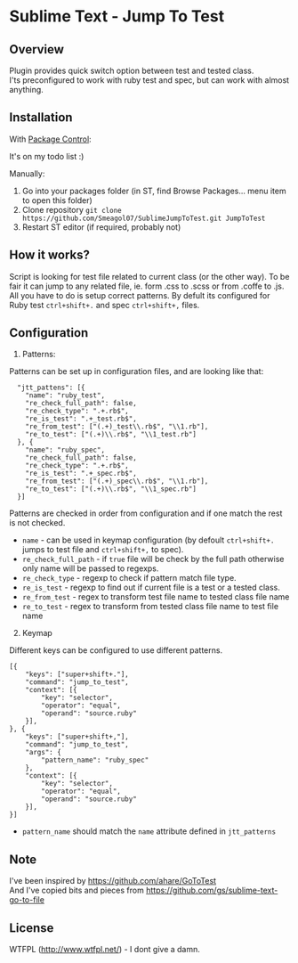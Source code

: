 Sublime Text - Jump To Test
===========================


Overview
--------
Plugin provides quick switch option between test and tested class.<br />
I'ts preconfigured to work with ruby test and spec, but can work with almost anything.

Installation
------------
With [Package Control](http://wbond.net/sublime_packages/package_control):

It's on my todo list :)

Manually:

1. Go into your packages folder (in ST, find Browse Packages... menu item to open this folder)
2. Clone repository `git clone https://github.com/Smeagol07/SublimeJumpToTest.git JumpToTest`
3. Restart ST editor (if required, probably not)

How it works?
-------------
Script is looking for test file related to current class (or the other way). To be fair it can jump to any related file, ie. form .css to .scss or from .coffe to .js. All you have to do is setup correct patterns. By defult its configured for Ruby test `ctrl+shift+.` and spec `ctrl+shift+,` files.

Configuration
-------------

1. Patterns:

Patterns can be set up in configuration files, and are looking like that:
```
  "jtt_pattens": [{
    "name": "ruby_test",
    "re_check_full_path": false,
    "re_check_type": ".+.rb$",
    "re_is_test": ".+_test.rb$",
    "re_from_test": ["(.+)_test\\.rb$", "\\1.rb"],
    "re_to_test": ["(.+)\\.rb$", "\\1_test.rb"]
  }, {
    "name": "ruby_spec",
    "re_check_full_path": false,
    "re_check_type": ".+.rb$",
    "re_is_test": ".+_spec.rb$",
    "re_from_test": ["(.+)_spec\\.rb$", "\\1.rb"],
    "re_to_test": ["(.+)\\.rb$", "\\1_spec.rb"]
  }]
```
Patterns are checked in order from configuration and if one match the rest is not checked.
- `name` - can be used in keymap configuration (by defoult `ctrl+shift+.` jumps to test file and `ctrl+shift+,` to spec).
- `re_check_full_path` - if `true` file will be check by the full path otherwise only name will be passed to regexps.
- `re_check_type` - regexp to check if pattern match file type.
- `re_is_test` - regexp to find out if current file is a test or a tested class.
- `re_from_test` - regex to transform test file name to tested class file name
- `re_to_test` - regex to transform from tested class file name to test file name

2. Keymap

Different keys can be configured to use different patterns.
```
[{
    "keys": ["super+shift+."],
    "command": "jump_to_test",
    "context": [{
        "key": "selector",
        "operator": "equal",
        "operand": "source.ruby"
    }],
}, {
    "keys": ["super+shift+,"],
    "command": "jump_to_test",
    "args": {
        "pattern_name": "ruby_spec"
    },
    "context": [{
        "key": "selector",
        "operator": "equal",
        "operand": "source.ruby"
    }],
}]
```
- `pattern_name` should match the `name` attribute defined in `jtt_patterns`


Note
----
I've been inspired by https://github.com/ahare/GoToTest<br />
And I've copied bits and pieces from https://github.com/gs/sublime-text-go-to-file

License
-------
WTFPL (http://www.wtfpl.net/) - I dont give a damn.
